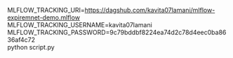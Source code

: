 MLFLOW_TRACKING_URI=https://dagshub.com/kavita07lamani/mlflow-expiremnet-demo.mlflow \
MLFLOW_TRACKING_USERNAME=kavita07lamani \
MLFLOW_TRACKING_PASSWORD=9c79bddbf8224ea74d2c78d4eec0ba8636af4c72 \
python script.py
